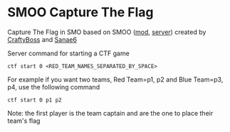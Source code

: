 # SMOO Capture The Flag
Capture The Flag in SMO based on SMOO ([mod](https://github.com/CraftyBoss/SuperMarioOdysseyOnline), [server](https://github.com/Sanae6/SmoOnlineServer)) 
created by [CraftyBoss](https://github.com/CraftyBoss) and [Sanae6](https://github.com/Sanae6)


Server command for starting a CTF game
```
ctf start 0 <RED_TEAM_NAMES_SEPARATED_BY_SPACE>
```

For example if you want two teams, Red Team=p1, p2 and Blue Team=p3, p4, use the following command
```
ctf start 0 p1 p2
```

Note: the first player is the team captain and are the one to place their team's flag